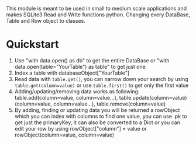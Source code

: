 This module is meant to be used in small to medium scale applications and makes SQLite3 Read and Write functions python.
Changing every DataBase, Table and Row object to classes.

# Quickstart
1. Use "with data.open() as db" to get the entire DataBase or "with data.open(table="YourTable") as table" to get just one
2. Index a table with databaseObject["YourTable"]
3. Read data with ```table.get()```, you can narrow down your search by using `table.get(column=value)` or use `table.first()` to get only the first value
4. Adding/updating/removing data works as following: table.add(column=value, column=value...), table.update(column=value)(column=value, column=value...), table.remove(column=value)
5. By adding, finding or updating data you will be returned a rowObject which you can index with columns to find one value, you can use .pk to get just the primaryKey, it can also be converted to a Dict or you can edit your row by using rowObject["column"] = value or rowObject(column=value, column=value)

